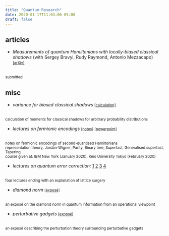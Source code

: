 ```yaml
---
title: "Quantum Research"
date: 2020-01-17T11:03:06-05:00
draft: false
---
```


## articles

* *Measurements of quantum Hamiltonians with locally-biased classical shadows* (with Sergey Bravyi, Rudy Raymond, Antonio Mezzacapo)
<a href="https://arxiv.org/abs/2006.15788"><small>[arXiv]</small></a>
</br>
<small>submitted</small>

## misc

* *variance for biased classical shadows*
<a href="/pdf/misc_math/bcs.pdf"><small>[calculation]</small></a>
</br>
<small>calculation of moments for classical shadows for arbitrary probability distributions</small>


* *lectures on fermionic encodings*
<a href="/pdf/misc_math/fermi-encode.pdf"><small>[notes]</small></a>
<a href="/pptx/fermi-encode-v2.pptx"><small>[powerpoint]</small></a>
</br>
<small>notes on fermionic encodings of second-quantised Hamiltonians</small>
</br>
<small>representation theory, Jordan-Wigner, Parity, Binary tree, Superfast, Generalised superfast, Tapering</small>
</br>
<small>course given at: IBM New York (January 2020), Keio University Tokyo (February 2020)</small>


* *lectures on quantum error correction:*
[1](/pdf/misc_math/qec_lecture_1.pdf)
[2](/pdf/misc_math/qec_lecture_2.pdf)
[3](/pdf/misc_math/qec_lecture_3.pdf)
[4](/pdf/misc_math/qec_lecture_4.pdf)
</br>
<small>four lectures ending with an explanation of lattice surgery</small>

* *diamond norm*
<a href="/pdf/misc_math/diamond_norm.pdf"><small>[exposé]</small></a>
</br>
<small>an exposé on the diamond norm in quantum information from an operational viewpoint</small>

* *perturbative gadgets*
<a href="/pdf/misc_math/rigetti_interview.pdf"><small>[exposé]</small></a>
</br>
<small>an exposé describing the perturbation theory surrounding perturbative gadgets</small>
